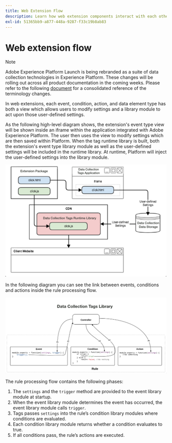 ```yaml
---
title: Web Extension Flow
description: Learn how web extension components interact with each other at runtime in Adobe Experience Platform.
exl-id: 51365bb9-a877-448a-9287-f33c19b8ab83
---
```

# Web extension flow

>[!NOTE]
>
>Adobe Experience Platform Launch is being rebranded as a suite of data collection technologies in Experience Platform. These changes will be rolling out across all product documentation in the coming weeks. Please refer to the following [document](../../launch-term-updates.md) for a consolidated reference of the terminology changes.

In web extensions, each event, condition, action, and data element type has both a view which allows users to modify settings and a library module to act upon those user-defined settings.

As the following high-level diagram shows, the extension's event type view will be shown inside an iframe within the application integrated with Adobe Experience Platform. The user then uses the view to modify settings which are then saved within Platform. When the tag runtime library is built, both the extension's event type library module as well as the user-defined settings will be included in the runtime library. At runtime, Platform will inject the user-defined settings into the library module.

![extension flow diagram](../images/flow/web/extension-flow.png)

In the following diagram you can see the link between events, conditions and actions inside the rule processing flow.

![rule processing flow diagram](../images/flow/web/rule-processing-flow.png)

The rule processing flow contains the following phases:

1. The `settings` and the `trigger` method are provided to the event library module at startup.
2. When the event library module determines the event has occurred, the event library module calls `trigger`.
3. Tags passes `settings` into the rule’s condition library modules where conditions are evaluated.
4. Each condition library module returns whether a condition evaluates to true.
5. If all conditions pass, the rule’s actions are executed.
